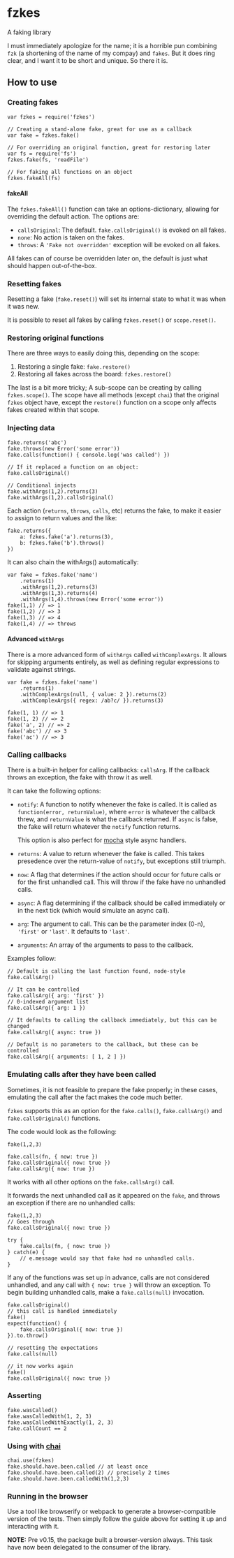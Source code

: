 fzkes
=====

A faking library

I must immediately apologize for the name; it is a horrible pun combining `fzk`
(a shortening of the name of my compay) and `fakes`. But it does ring clear,
and I want it to be short and unique. So there it is.


How to use
----------

### Creating fakes

	var fzkes = require('fzkes')

	// Creating a stand-alone fake, great for use as a callback
	var fake = fzkes.fake()

	// For overriding an original function, great for restoring later
	var fs = require('fs')
	fzkes.fake(fs, 'readFile')

	// For faking all functions on an object
	fzkes.fakeAll(fs)


#### fakeAll

The `fzkes.fakeAll()` function can take an options-dictionary, allowing for
overriding the default action. The options are:

- `callsOriginal`: The default. `fake.callsOriginal()` is evoked on all fakes.
- `none`: No action is taken on the fakes.
- `throws`: A `'Fake not overridden'` exception will be evoked on all fakes.

All fakes can of course be overridden later on, the default is just what should
happen out-of-the-box.


### Resetting fakes

Resetting a fake (`fake.reset()`) will set its internal state to what it was
when it was new.

It is possible to reset all fakes by calling `fzkes.reset()` or `scope.reset()`.


### Restoring original functions

There are three ways to easily doing this, depending on the scope:

1. Restoring a single fake: `fake.restore()`
2. Restoring all fakes across the board: `fzkes.restore()`

The last is a bit more tricky; A sub-scope can be creating by calling
`fzkes.scope()`. The scope have all methods (except `chai`) that the original
`fzkes` object have, except the `restore()` function on a scope only affects
fakes created within that scope.


### Injecting data

	fake.returns('abc')
	fake.throws(new Error('some error'))
	fake.calls(function() { console.log('was called') })

	// If it replaced a function on an object:
	fake.callsOriginal()

	// Conditional injects
	fake.withArgs(1,2).returns(3)
	fake.withArgs(1,2).callsOriginal()

Each action (`returns`, `throws`, `calls`, etc) returns the fake, to make it
easier to assign to return values and the like:

	fake.returns({
		a: fzkes.fake('a').returns(3),
		b: fzkes.fake('b').throws()
	})

It can also chain the withArgs() automatically:

	var fake = fzkes.fake('name')
		.returns(1)
		.withArgs(1,2).returns(3)
		.withArgs(1,3).returns(4)
		.withArgs(1,4).throws(new Error('some error'))
	fake(1,1) // => 1
	fake(1,2) // => 3
	fake(1,3) // => 4
	fake(1,4) // => throws


#### Advanced `withArgs`

There is a more advanced form of `withArgs` called `withComplexArgs`.
It allows for skipping arguments entirely, as well as defining regular
expressions to validate against strings.

	var fake = fzkes.fake('name')
		.returns(1)
		.withComplexArgs(null, { value: 2 }).returns(2)
		.withComplexArgs({ regex: /ab?c/ }).returns(3)

	fake(1, 1) // => 1
	fake(1, 2) // => 2
	fake('a', 2) // => 2
	fake('abc') // => 3
	fake('ac') // => 3


### Calling callbacks

There is a built-in helper for calling callbacks: `callsArg`. If the callback
throws an exception, the fake with throw it as well.

It can take the following options:

- `notify`: A function to notify whenever the fake is called. It is called as
	`function(error, returnValue)`, where `error` is whatever the callback
	threw, and `returnValue` is what the callback returned. If `async` is
	false, the fake will return whatever the `notify` function returns.

	This option is also perfect for [mocha][mocha] style async handlers.

- `returns`: A value to return whenever the fake is called. This takes
	presedence over the return-value of `notify`, but exceptions still triumph.

- `now`: A flag that determines if the action should occur for future calls or
	for the first unhandled call. This will throw if the fake have no unhandled
	calls.

- `async`: A flag determining if the callback should be called immediately or in
	the next tick (which would simulate an async call).

- `arg`: The argument to call. This can be the parameter index (0-n), `'first'`
	or `'last'`. It defaults to `'last'`.

- `arguments`: An array of the arguments to pass to the callback.


Examples follow:

	// Default is calling the last function found, node-style
	fake.callsArg()

	// It can be controlled
	fake.callsArg({ arg: 'first' })
	// 0-indexed argument list
	fake.callsArg({ arg: 1 })

	// It defaults to calling the callback immediately, but this can be changed
	fake.callsArg({ async: true })

	// Default is no parameters to the callback, but these can be controlled
	fake.callsArg({ arguments: [ 1, 2 ] })

[mocha]: http://visionmedia.github.io/mocha/

### Emulating calls after they have been called

Sometimes, it is not feasible to prepare the fake properly; in these cases,
emulating the call after the fact makes the code much better.

`fzkes` supports this as an option for the `fake.calls()`, `fake.callsArg()` and
`fake.callsOriginal()` functions.

The code would look as the following:

	fake(1,2,3)

	fake.calls(fn, { now: true })
	fake.callsOriginal({ now: true })
	fake.callsArg({ now: true })

It works with all other options on the `fake.callsArg()` call.

It forwards the next unhandled call as it appeared on the `fake`, and throws an
exception if there are no unhandled calls:

	fake(1,2,3)
	// Goes through
	fake.callsOriginal({ now: true })

	try {
		fake.calls(fn, { now: true })
	} catch(e) {
		// e.message would say that fake had no unhandled calls.
	}

If any of the functions was set up in advance, calls are not considered
unhandled, and any call with `{ now: true }` will throw an exception.
To begin building unhandled calls, make a `fake.calls(null)` invocation.

	fake.callsOriginal()
	// this call is handled immediately
	fake()
	expect(function() {
		fake.callsOriginal({ now: true })
	}).to.throw()

	// resetting the expectations
	fake.calls(null)

	// it now works again
	fake()
	fake.callsOriginal({ now: true })


### Asserting

	fake.wasCalled()
	fake.wasCalledWith(1, 2, 3)
	fake.wasCalledWithExactly(1, 2, 3)
	fake.callCount == 2


### Using with [chai](http://chaijs.com)

	chai.use(fzkes)
	fake.should.have.been.called // at least once
	fake.should.have.been.called(2) // precisely 2 times
	fake.should.have.been.calledWith(1,2,3)


### Running in the browser

Use a tool like browserify or webpack to generate a browser-compatible version
of the tests. Then simply follow the guide above for setting it up and
interacting with it.

__NOTE:__ Pre v0.15, the package built a browser-version always. This task have
now been delegated to the consumer of the library.
